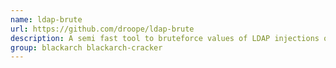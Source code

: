 ```yaml
---
name: ldap-brute
url: https://github.com/droope/ldap-brute
description: A semi fast tool to bruteforce values of LDAP injections over HTTP.
group: blackarch blackarch-cracker
---
```

